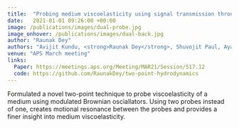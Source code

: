 ```yaml
---
title:  "Probing medium viscoelasticity using signal transmission through coupled harmonic oscillators*"
date:   2021-01-01 09:26:00 +00:00
image: /publications/images/dual-probe.jpg
image_onhover: /publications/images/dual-back.jpg
author: "Raunak Dey"
authors: "Avijit Kundu, <strong>Raunak Dey</strong>, Shuvojit Paul, Ayan Banerjee"
venue: "APS March meeting"
links:
  Paper: https://meetings.aps.org/Meeting/MAR21/Session/S17.12
  code: https://github.com/RaunakDey/two-point-hydrodynamics
---
```

Formulated a novel two-point technique to probe viscoelasticity of a medium using modulated Brownian osciallators. Using two probes instead of one, creates motional resonance between the probes and provides a finer insight into medium viscoelasticity.
